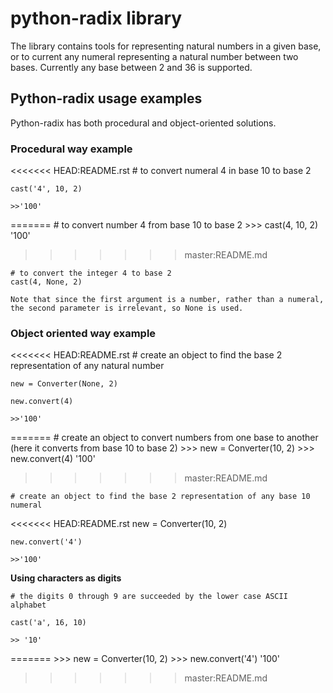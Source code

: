 python-radix library
====================

The library contains tools for representing natural numbers in a given base,
or to current any numeral representing a natural number between two bases.
Currently any base between 2 and 36 is supported.



Python-radix usage examples
---------------------------
Python-radix has both procedural and object-oriented solutions.

### Procedural way example

<<<<<<< HEAD:README.rst
    # to convert numeral 4 in base 10 to base 2

    cast('4', 10, 2)

    >>'100'
=======
    # to convert number 4 from base 10 to base 2
    >>> cast(4, 10, 2)
    '100'
>>>>>>> master:README.md

    # to convert the integer 4 to base 2
    cast(4, None, 2)

    Note that since the first argument is a number, rather than a numeral,
    the second parameter is irrelevant, so None is used.

### Object oriented way example

<<<<<<< HEAD:README.rst
    # create an object to find the base 2 representation of any natural number

    new = Converter(None, 2)

    new.convert(4)

    >>'100'
=======
    # create an object to convert numbers from one base to another (here it converts from base 10 to base 2)
    >>> new = Converter(10, 2)
    >>> new.convert(4)
    '100'
>>>>>>> master:README.md

    # create an object to find the base 2 representation of any base 10 numeral

<<<<<<< HEAD:README.rst
    new = Converter(10, 2)

    new.convert('4')

    >>'100'

**Using characters as digits**

    # the digits 0 through 9 are succeeded by the lower case ASCII alphabet

    cast('a', 16, 10)

    >> '10'
=======
    >>> new = Converter(10, 2)
    >>> new.convert('4')
    '100'
>>>>>>> master:README.md
